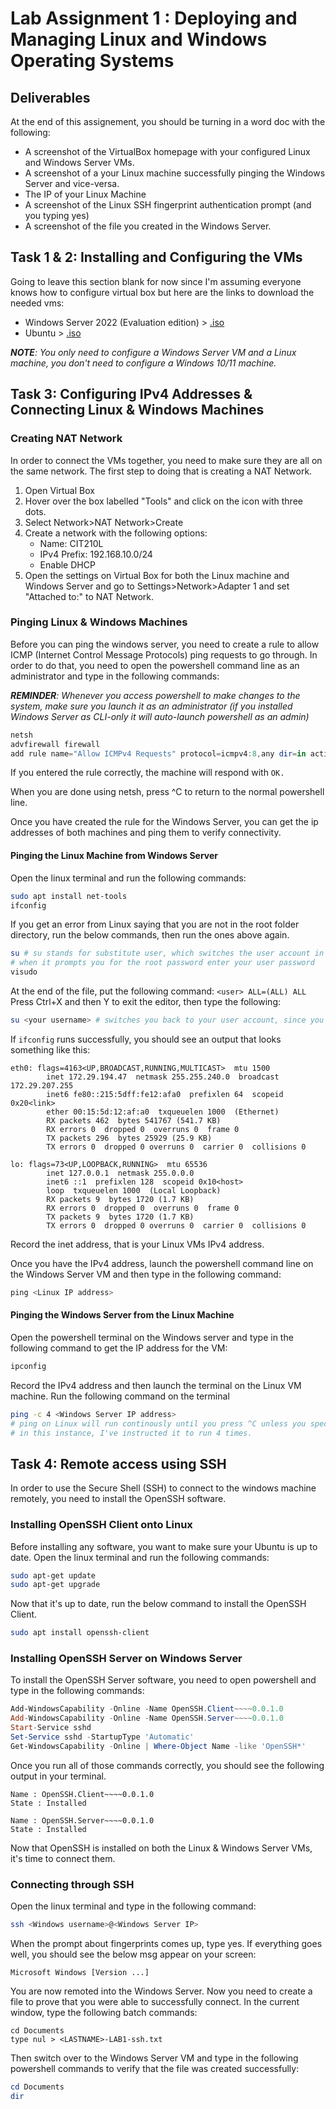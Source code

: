 # Lab Assignment 1 : Deploying and Managing Linux and Windows Operating Systems
## Deliverables

At the end of this assignement, you should be turning in a word doc with the following:
- A screenshot of the VirtualBox homepage with your configured Linux and Windows Server VMs.
- A screenshot of a your Linux machine successfully pinging the Windows Server and vice-versa.
- The IP of your Linux Machine
- A screenshot of the Linux SSH fingerprint authentication prompt (and you typing yes)
- A screenshot of the file you created in the Windows Server.

## Task 1 & 2: Installing and Configuring the VMs

Going to leave this section blank for now since I'm assuming everyone knows how to configure virtual box but here are the links to download the needed vms:
- Windows Server 2022 (Evaluation edition) > [.iso](https://go.microsoft.com/fwlink/p/?LinkID=2195280&clcid=0x409&culture=en-us&country=US)
- Ubuntu > [.iso](https://ubuntu.com/download/desktop/thank-you?version=22.04.4&architecture=amd64) 

*<b>NOTE</b>: You only need to configure a Windows Server VM and a Linux machine, you don't need to configure a Windows 10/11 machine.*

## Task 3: Configuring IPv4 Addresses & Connecting Linux & Windows Machines

### Creating NAT Network

In order to connect the VMs together, you need to make sure they are all on the same network. The first step to doing that is creating a NAT Network. 
1. Open Virtual Box
1. Hover over the box labelled "Tools" and click on the icon with three dots.
1. Select Network>NAT Network>Create
1. Create a network with the following options:
	* Name: CIT210L
	* IPv4 Prefix: 192.168.10.0/24
	* Enable DHCP
1. Open the settings on Virtual Box for both the Linux machine and Windows Server and go to Settings>Network>Adapter 1 and set "Attached to:" to NAT Network.

### Pinging Linux & Windows Machines

Before you can ping the windows server, you need to create a rule to allow ICMP (Internet Control Message Protocols) ping requests to go through. In order to do that, you need to open the powershell command line as an administrator and type in the following commands: 

*<b>REMINDER</b>: Whenever you access powershell to make changes to the system, make sure you launch it as an administrator (if you installed Windows Server as CLI-only it will auto-launch powershell as an admin)*
```powershell
netsh 
advfirewall firewall 
add rule name="Allow ICMPv4 Requests" protocol=icmpv4:8,any dir=in action=allow
```
If you entered the rule correctly, the machine will respond with `OK.`

When you are done using netsh, press ^C to return to the normal powershell line.

Once you have created the rule for the Windows Server, you can get the ip addresses of both machines and ping them to verify connectivity.

#### Pinging the Linux Machine from Windows Server

Open the linux terminal and run the following commands: <br>
```bash
sudo apt install net-tools
ifconfig
``` 
If you get an error from Linux saying that you are not in the root folder directory, run the below commands, then run the ones above again.
```bash
su # su stands for substitute user, which switches the user account in the terminal. Leaving it blank causes it to default to root
# when it prompts you for the root password enter your user password
visudo
```
At the end of the file, put the following command:
```<user> ALL=(ALL) ALL```
Press Ctrl+X and then Y to exit the editor, then type the following:
```bash
su <your username> # switches you back to your user account, since you don't want to stay in root
```
If `ifconfig` runs successfully, you should see an output that looks something like this:
```
eth0: flags=4163<UP,BROADCAST,RUNNING,MULTICAST>  mtu 1500
        inet 172.29.194.47  netmask 255.255.240.0  broadcast 172.29.207.255
        inet6 fe80::215:5dff:fe12:afa0  prefixlen 64  scopeid 0x20<link>
        ether 00:15:5d:12:af:a0  txqueuelen 1000  (Ethernet)
        RX packets 462  bytes 541767 (541.7 KB)
        RX errors 0  dropped 0  overruns 0  frame 0
        TX packets 296  bytes 25929 (25.9 KB)
        TX errors 0  dropped 0 overruns 0  carrier 0  collisions 0

lo: flags=73<UP,LOOPBACK,RUNNING>  mtu 65536
        inet 127.0.0.1  netmask 255.0.0.0
        inet6 ::1  prefixlen 128  scopeid 0x10<host>
        loop  txqueuelen 1000  (Local Loopback)
        RX packets 9  bytes 1720 (1.7 KB)
        RX errors 0  dropped 0  overruns 0  frame 0
        TX packets 9  bytes 1720 (1.7 KB)
        TX errors 0  dropped 0 overruns 0  carrier 0  collisions 0
```
Record the inet address, that is your Linux VMs IPv4 address.

Once you have the IPv4 address, launch the powershell command line on the Windows Server VM and then type in the following command:
```powershell
ping <Linux IP address>
```

#### Pinging the Windows Server from the Linux Machine

Open the powershell terminal on the Windows server and type in the following command to get the IP address for the VM:
```powershell
ipconfig
```

Record the IPv4 address and then launch the terminal on the Linux VM machine. Run the following command on the terminal
```bash
ping -c 4 <Windows Server IP address>
# ping on Linux will run continously until you press ^C unless you specify how many times to ping by passing the -c arguement
# in this instance, I've instructed it to run 4 times.
```

## Task 4: Remote access using SSH

In order to use the Secure Shell (SSH) to connect to the windows machine remotely, you need to install the OpenSSH software.

### Installing OpenSSH Client onto Linux

Before installing any software, you want to make sure your Ubuntu is up to date. Open the linux terminal and run the following commands: 
```bash
sudo apt-get update
sudo apt-get upgrade
```
Now that it's up to date, run the below command to install the OpenSSH Client.
```bash
sudo apt install openssh-client
```

### Installing OpenSSH Server on Windows Server

To install the OpenSSH Server software, you need to open powershell and type in the following commands:
```powershell
Add-WindowsCapability -Online -Name OpenSSH.Client~~~~0.0.1.0
Add-WindowsCapability -Online -Name OpenSSH.Server~~~~0.0.1.0
Start-Service sshd
Set-Service sshd -StartupType 'Automatic'
Get-WindowsCapability -Online | Where-Object Name -like 'OpenSSH*'
```
Once you run all of those commands correctly, you should see the following output in your terminal.
```
Name : OpenSSH.Client~~~~0.0.1.0
State : Installed

Name : OpenSSH.Server~~~~0.0.1.0
State : Installed
```

Now that OpenSSH is installed on both the Linux & Windows Server VMs, it's time to connect them.

### Connecting through SSH

Open the linux terminal and type in the following command:
```bash
ssh <Windows username>@<Windows Server IP>
```
When the prompt about fingerprints comes up, type yes. If everything goes well, you should see the below msg appear on your screen:
```
Microsoft Windows [Version ...]
```
You are now remoted into the Windows Server. Now you need to create a file to prove that you were able to successfully connect. In the current window, type the following batch commands:
```batch
cd Documents
type nul > <LASTNAME>-LAB1-ssh.txt
```
Then switch over to the Windows Server VM and type in the following powershell commands to verify that the file was created successfully:
```powershell
cd Documents
dir
```